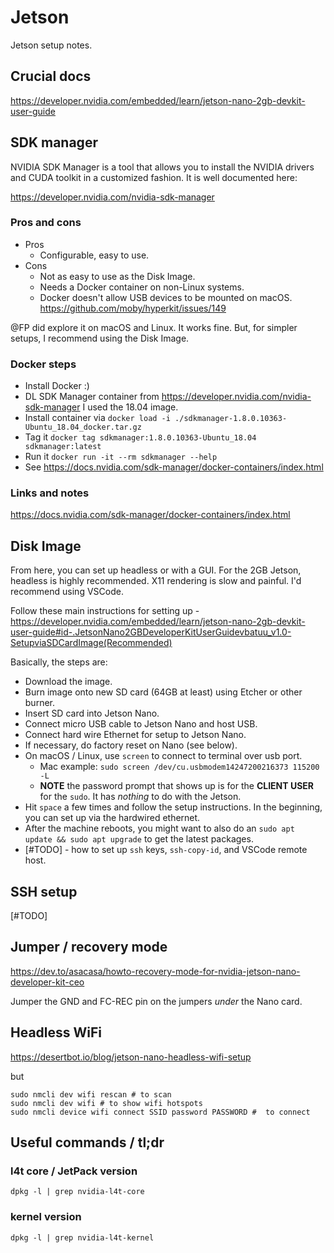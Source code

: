 # Jetson

Jetson setup notes.

## Crucial docs

<https://developer.nvidia.com/embedded/learn/jetson-nano-2gb-devkit-user-guide>

## SDK manager

NVIDIA SDK Manager is a tool that allows you to install the NVIDIA drivers and CUDA toolkit in a customized fashion. It is well documented here:

<https://developer.nvidia.com/nvidia-sdk-manager>

### Pros and cons

* Pros
    * Configurable, easy to use.
* Cons
    * Not as easy to use as the Disk Image.
    * Needs a Docker container on non-Linux systems.
    * Docker doesn't allow USB devices to be mounted on macOS.
        <https://github.com/moby/hyperkit/issues/149>

@FP did explore it on macOS and Linux. It works fine. But, for simpler setups, I recommend using the Disk Image.

### Docker steps

- Install Docker :)
- DL SDK Manager container from <https://developer.nvidia.com/nvidia-sdk-manager>
    I used the 18.04 image.
- Install container via `docker load -i ./sdkmanager-1.8.0.10363-Ubuntu_18.04_docker.tar.gz`
- Tag it `docker tag sdkmanager:1.8.0.10363-Ubuntu_18.04 sdkmanager:latest`
- Run it `docker run -it --rm sdkmanager --help`
- See <https://docs.nvidia.com/sdk-manager/docker-containers/index.html>

### Links and notes

<https://docs.nvidia.com/sdk-manager/docker-containers/index.html>


## Disk Image

From here, you can set up headless or with a GUI. For the 2GB Jetson, headless is highly recommended. X11 rendering is slow and painful. I'd recommend using VSCode.

Follow these main instructions for setting up - <https://developer.nvidia.com/embedded/learn/jetson-nano-2gb-devkit-user-guide#id-.JetsonNano2GBDeveloperKitUserGuidevbatuu_v1.0-SetupviaSDCardImage(Recommended)>

Basically, the steps are:

* Download the image.
* Burn image onto new SD card (64GB at least) using Etcher or other burner.
* Insert SD card into Jetson Nano.
* Connect micro USB cable to Jetson Nano and host USB.
* Connect hard wire Ethernet for setup to Jetson Nano.
* If necessary, do factory reset on Nano (see below).
* On macOS / Linux, use `screen` to connect to terminal over usb port.
    * Mac example: `sudo screen /dev/cu.usbmodem14247200216373 115200 -L`
    * **NOTE** the password prompt that shows up is for the **CLIENT USER** for the `sudo`. It has _nothing_ to do with the Jetson.
* Hit `space` a few times and follow the setup instructions. In the beginning, you can set up via the hardwired ethernet. 
* After the machine reboots, you might want to also do an `sudo apt update && sudo apt upgrade` to get the latest packages.
* [#TODO] - how to set up `ssh` keys, `ssh-copy-id`, and VSCode remote host.

## SSH setup

[#TODO]

## Jumper / recovery mode

<https://dev.to/asacasa/howto-recovery-mode-for-nvidia-jetson-nano-developer-kit-ceo>

Jumper the GND and FC-REC pin on the jumpers _under_ the Nano card.

## Headless WiFi

<https://desertbot.io/blog/jetson-nano-headless-wifi-setup>

but

```
sudo nmcli dev wifi rescan # to scan 
sudo nmcli dev wifi # to show wifi hotspots
sudo nmcli device wifi connect SSID password PASSWORD #  to connect
```

## Useful commands / tl;dr

### l4t core / JetPack version

`dpkg -l | grep nvidia-l4t-core`

### kernel version

`dpkg -l | grep nvidia-l4t-kernel`





